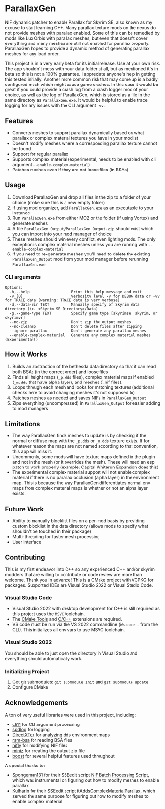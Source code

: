 # ParallaxGen

NIF dynamic patcher to enable Parallax for Skyrim SE, also known as my excuse to start learning C++. Many parallax texture mods on the nexus do not provide meshes with parallax enabled. Some of this can be remedied by mods like Lux Orbis with parallax meshes, but even that doesn't cover everything and many meshes are still not enabled for parallax properly. ParallaxGen hopes to provide a dynamic method of generating parallax meshes for any load order.

This project is in a very early beta for its initial release. Use at your own risk. The app shouldn't mess with your data folder at all, but as mentioned it's in beta so this is not a 100% guarantee. I appreciate anyone's help in getting this tested initially. Another more common risk that may come up is a badly configured mesh which might cause game crashes. In this case it would be great if you could provide a crash log from a crash logger mod of your choice, as well as the log of ParallaxGen, which is stored as a file in the same directory as `ParallaxGen.exe`. It would be helpful to enable trace logging for any issues with the CLI argument `-vv`.

## Features

* Converts meshes to support parallax dynamically based on what parallax or complex material textures you have in your modlist
* Doesn't modify meshes where a corresponding parallax texture cannot be found
* Support for regular parallax
* Supports complex material (experimental, needs to be enabled with cli argument `--enable-complex-material`)
* Patches meshes even if they are not loose files (in BSAs)

## Usage

1. Download ParallaxGen and drop all files in the zip to a folder of your choice (make sure this is a new empty folder)
1. If using mod organizer, add `ParallaxGen.exe` as an executable to your instance
1. Run `ParallaxGen.exe` from either MO2 or the folder (if using Vortex) and generate meshes
1. A file `ParallaxGen_Output/ParallaxGen_Output.zip` should exist which you can import into your mod manager of choice
1. These meshes should win every conflict, even lighting mods. The only exception is complex material meshes unless you are running with `--enable-complex-material`
1. If you need to re-generate meshes you'll need to delete the existing `ParallaxGen_Output` mod from your mod manager before rerunning `ParallaxGen.exe`

### CLI arguments

```
Options:
  -h,--help                   Print this help message and exit
  -v [0]                      Verbosity level -v for DEBUG data or -vv for TRACE data (warning: TRACE data is very verbose)
  -d,--data-dir TEXT          Manually specify of Skyrim data directory (ie. <Skyrim SE Directory>/Data)
  -g,--game-type TEXT         Specify game type [skyrimse, skyrim, or skyrimvr]
  --no-zip                    Don't zip the output meshes
  --no-cleanup                Don't delete files after zipping
  --ignore-parallax           Don't generate any parallax meshes
  --enable-complex-material   Generate any complex material meshes (Experimental!)
```

## How it Works

1. Builds an abstraction of the bethesda data directory so that it can read both BSAs (in the correct order) and loose files
1. Finds all height maps (`_p.dds` files), complex material maps if enabled (`_m.dds` that have alpha layer), and meshes (`.nif files).
1. Loops through each mesh and looks for matching textures (additional checks here to avoid changing meshes it's not supposed to)
1. Patches meshes as needed and saves NIFs in `ParallaxGen_Output`
1. Zips everything (uncompressed) in `ParallaxGen_Output` for easier adding to mod managers

## Limitations

* The way ParallaxGen finds meshes to update is by checking if the normal or diffuse map with the `_p.dds` or `_m.dds` texture exists. If for whatever reason the maps are not named according to that convention, this app will miss it.
* Uncommonly, some mods will have texture maps defined in the plugin and not in the mesh (or it overrides the mesh). These will need an esp patch to work properly (example: Capital Whiterun Expansion does this)
* The experimental complex material support will not enable complex material if there is no parallax occlusion (alpha layer) in the environment map. This is because the way ParallaxGen differentiates normal env maps from complex material maps is whether or not an alpha layer exists.

## Future Work

* Ability to manually blocklist files on a per-mod basis by providing custom blocklist in the data directory (allows mods to specify what shouldn't be touched in their package)
* Multi-threading for faster mesh processing
* User interface

## Contributing

This is my first endeavor into C++ so any experienced C++ and/or skyrim modders that are willing to contribute or code review are more than welcome. Thank you in advance! This is a CMake project with VCPKG for packages. Supported IDEs are Visual Studio 2022 or Visual Studio Code.

### Visual Studio Code

* Visual Studio 2022 with desktop development for C++ is still required as this project uses the `MSVC` toolchain.
* The [CMake Tools](https://marketplace.visualstudio.com/items?itemName=ms-vscode.cmake-tools) and [C/C++](https://marketplace.visualstudio.com/items?itemName=ms-vscode.cpptools) extensions are required.
* VS code must be run via the VS 2022 commandline (ie. `code .` from the CLI). This initializes all env vars to use MSVC toolchain.

### Visual Studio 2022

You should be able to just open the directory in Visual Studio and everything should automatically work.

### Initializing Project

1. Get git submodules: `git submodule init` and `git submodule update`
1. Configure CMake

## Acknowledgements

A ton of very useful libraries were used in this project, including:

* [cli11](https://github.com/CLIUtils/CLI11) for CLI argument processing
* [spdlog](https://github.com/gabime/spdlog) for logging
* [DirectXTex](https://github.com/microsoft/DirectXTex) for analyzing dds environment maps
* [rsm-bsa](https://github.com/Ryan-rsm-McKenzie/bsa) for reading BSA files
* [nifly](https://github.com/ousnius/nifly) for modifying NIF files
* [miniz](https://github.com/richgel999/miniz) for creating the output zip file
* [boost](https://www.boost.org/) for several helpful features used throughout

A special thanks to:

* [Spongeman131](https://www.nexusmods.com/skyrimspecialedition/users/1366316) for their SSEedit script [NIF Batch Processing Script](https://www.nexusmods.com/skyrimspecialedition/mods/33846), which was instrumental on figuring out how to modify meshes to enable parallax
* [Kulharin](https://www.nexusmods.com/skyrimspecialedition/users/930789) for their SSEedit script [itAddsComplexMaterialParallax](https://www.nexusmods.com/skyrimspecialedition/mods/96777/?tab=files), which served the same purpose for figuring out how to modify meshes to enable complex material
